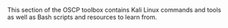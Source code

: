 This section of the OSCP toolbox contains Kali Linux commands and tools as well as Bash scripts and resources to learn from. 
